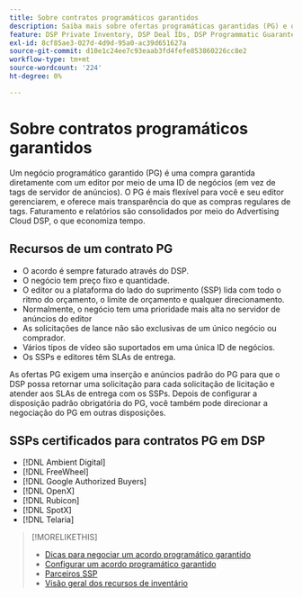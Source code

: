 ```yaml
---
title: Sobre contratos programáticos garantidos
description: Saiba mais sobre ofertas programáticas garantidas (PG) e quais SSPs estão certificadas para fornecê-las.
feature: DSP Private Inventory, DSP Deal IDs, DSP Programmatic Guaranteed Deals
exl-id: 8cf85ae3-027d-4d9d-95a0-ac39d651627a
source-git-commit: d10e1c24ee7c93eaab3fd4fefe853860226cc8e2
workflow-type: tm+mt
source-wordcount: '224'
ht-degree: 0%

---
```


# Sobre contratos programáticos garantidos

Um negócio programático garantido (PG) é uma compra garantida diretamente com um editor por meio de uma ID de negócios (em vez de tags de servidor de anúncios). O PG é mais flexível para você e seu editor gerenciarem, e oferece mais transparência do que as compras regulares de tags. Faturamento e relatórios são consolidados por meio do Advertising Cloud DSP, o que economiza tempo.

## Recursos de um contrato PG

* O acordo é sempre faturado através do DSP.
* O negócio tem preço fixo e quantidade.
* O editor ou a plataforma do lado do suprimento (SSP) lida com todo o ritmo do orçamento, o limite de orçamento e qualquer direcionamento.
* Normalmente, o negócio tem uma prioridade mais alta no servidor de anúncios do editor
* As solicitações de lance não são exclusivas de um único negócio ou comprador.
* Vários tipos de vídeo são suportados em uma única ID de negócios.
* Os SSPs e editores têm SLAs de entrega.

As ofertas PG exigem uma inserção e anúncios padrão do PG para que o DSP possa retornar uma solicitação para cada solicitação de licitação e atender aos SLAs de entrega com os SSPs. Depois de configurar a disposição padrão obrigatória do PG, você também pode direcionar a negociação do PG em outras disposições.

## SSPs certificados para contratos PG em DSP

* [!DNL Ambient Digital]
* [!DNL FreeWheel]
* [!DNL Google Authorized Buyers]
* [!DNL OpenX]
* [!DNL Rubicon]
* [!DNL SpotX]
* [!DNL Telaria]

>[!MORELIKETHIS]
>
>* [Dicas para negociar um acordo programático garantido](/help/dsp/inventory/programmatic-guaranteed-tips.md)
>* [Configurar um acordo programático garantido](programmatic-guaranteed-set-up.md)
>* [Parceiros SSP](ssp-partners.md)
>* [Visão geral dos recursos de inventário](inventory-overview.md)

